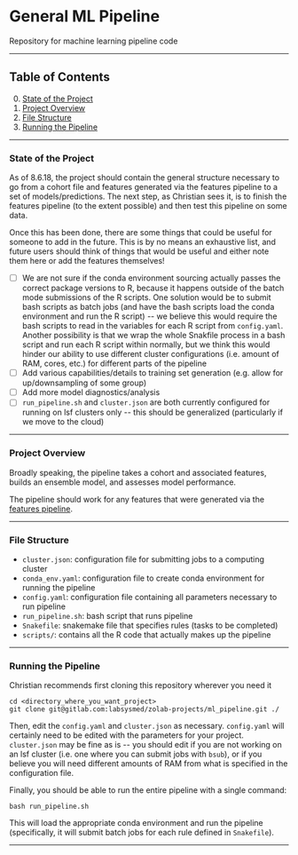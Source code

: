 # General ML Pipeline
Repository for machine learning pipeline code

<hr>

## Table of Contents
0. [State of the Project](#State_of_the_Project)
1. [Project Overview](#Project_Overview)
2. [File Structure](#Directory_Structure)
3. [Running the Pipeline](#Running_the_Pipeline)

<hr>

### State of the Project <a name='State_of_the_Project'></a>
As of 8.6.18, the project should contain the general structure necessary to go from a cohort file and features generated via the features pipeline to a set of models/predictions. The next step, as Christian sees it, is to finish the features pipeline (to the extent possible) and then test this pipeline on some data.

Once this has been done, there are some things that could be useful for someone to add in the future. This is by no means an exhaustive list, and future users should think of things that would be useful and either note them here or add the features themselves!

- [ ] We are not sure if the conda environment sourcing actually passes the correct package versions to R, because it happens outside of the batch mode submissions of the R scripts. One solution would be to submit bash scripts as batch jobs (and have the bash scripts load the conda environment and run the R script) -- we believe this would require the bash scripts to read in the variables for each R script from `config.yaml`. Another possibility is that we wrap the whole Snakfile process in a bash script and run each R script within normally, but we think this would hinder our ability to use different cluster configurations (i.e. amount of RAM, cores, etc.) for different parts of the pipeline 
- [ ] Add various capabilities/details to training set generation (e.g. allow for up/downsampling of some group)
- [ ] Add more model diagnostics/analysis
- [ ] `run_pipeline.sh` and `cluster.json` are both currently configured for running on lsf clusters only -- this should be generalized (particularly if we move to the cloud)

<hr>

### Project Overview <a name='Project_Overview'></a>
Broadly speaking, the pipeline takes a cohort and associated features, builds an ensemble model, and assesses model performance.

The pipeline should work for any features that were generated via the [features pipeline](../standard_features).

<hr>

### File Structure <a name='File_Structure'></a>
- `cluster.json`: configuration file for submitting jobs to a computing cluster
- `conda_env.yaml`: configuration file to create conda environment for running the pipeline
- `config.yaml`: configuration file containing  all parameters necessary to run pipeline
- `run_pipeline.sh`: bash script that runs pipeline
- `Snakefile`: snakemake file that specifies rules (tasks to be completed)
- `scripts/`: contains all the R code that actually makes up the pipeline

<hr>

### Running the Pipeline <a name='Running_the_Pipeline'></a>
Christian recommends first cloning this repository wherever you need it
```console
cd <directory_where_you_want_project>
git clone git@gitlab.com:labsysmed/zolab-projects/ml_pipeline.git ./
```

Then, edit the `config.yaml` and `cluster.json` as necessary. `config.yaml` will certainly need to be edited with the parameters for your project. `cluster.json` may be fine as is -- you should edit if you are not working on an lsf cluster (i.e. one where you can submit jobs with `bsub`), or if you believe you will need different amounts of RAM from what is specified in the configuration file.

Finally, you should be able to run the entire pipeline with a single command:

```console
bash run_pipeline.sh
```

This will load the appropriate conda environment and run the pipeline (specifically, it will submit batch jobs for each rule defined in `Snakefile`).

<hr>
